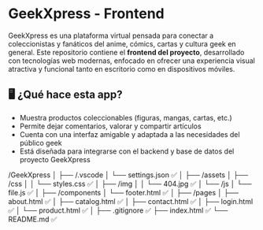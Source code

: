 # GeekXpress - Frontend

GeekXpress es una plataforma virtual pensada para conectar a coleccionistas y fanáticos del anime, cómics, cartas y cultura geek en general. Este repositorio contiene el **frontend del proyecto**, desarrollado con tecnologías web modernas, enfocado en ofrecer una experiencia visual atractiva y funcional tanto en escritorio como en dispositivos móviles.

## 🖥️ ¿Qué hace esta app?

- Muestra productos coleccionables (figuras, mangas, cartas, etc.)
- Permite dejar comentarios, valorar y compartir artículos
- Cuenta con una interfaz amigable y adaptada a las necesidades del público geek
- Está diseñada para integrarse con el backend y base de datos del proyecto GeekXpress

/GeekXpress
│
├── /.vscode
│   └── settings.json        ✅
│
├── /assets
│   ├── /css
│   │   └── styles.css       ✅
│   ├── /img
│   │   └── 404.jpg          ✅
│   └── /js
│       └── file.js          ✅
│
├── /components
│   └── footer.html          ✅
│
├── /pages
│   ├── about.html           ✅
│   ├── catalog.html         ✅
│   ├── contact.html         ✅
│   ├── login.html           ✅
│   └── product.html         ✅
│
├── .gitignore               ✅
├── index.html               ✅
└── README.md                ✅